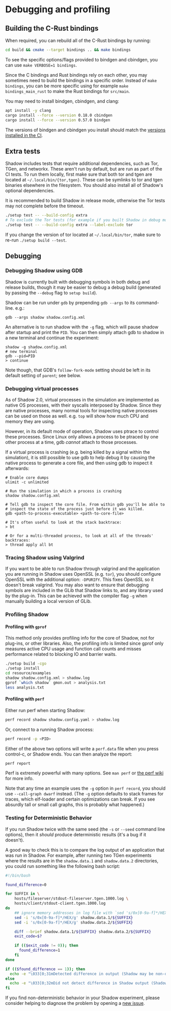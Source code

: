 # Debugging and profiling

## Building the C-Rust bindings

When required, you can rebuild all of the C-Rust bindings by running:

```bash
cd build && cmake --target bindings .. && make bindings
```

To see the specific options/flags provided to bindgen and cbindgen, you can use
`make VERBOSE=1 bindings`.

Since the C bindings and Rust bindings rely on each other, you may sometimes
need to build the bindings in a specific order. Instead of `make bindings`, you
can be more specific using for example `make bindings_main_rust` to make the
Rust bindings for `src/main`.

You may need to install bindgen, cbindgen, and clang:

```bash
apt install -y clang
cargo install --force --version 0.18.0 cbindgen
cargo install --force --version 0.57.0 bindgen
```

The versions of bindgen and cbindgen you install should match the [versions
installed in the
CI](https://github.com/shadow/shadow/blob/dev/.github/workflows/lint.yml).

## Extra tests

Shadow includes tests that require additional dependencies, such as Tor, TGen,
and networkx. These aren't run by default, but are run as part of the CI tests.
To run them locally, first make sure that both tor and tgen are located at
`~/.local/bin/{tor,tgen}`. These can be symlinks to tor and tgen binaries
elsewhere in the filesystem. You should also install all of Shadow's optional
dependencies.

It is recommended to build Shadow in release mode, otherwise the Tor tests may
not complete before the timeout.

```bash
./setup test -- --build-config extra
# To exclude the Tor tests (for example if you built Shadow in debug mode)
./setup test -- --build-config extra --label-exclude tor
```

If you change the version of tor located at `~/.local/bin/tor`, make sure to
re-run `./setup build --test`.

## Debugging

### Debugging Shadow using GDB

Shadow is currently built with debugging symbols in both debug and release
builds, though it may be easier to debug a debug build (generated by passing the
`--debug` flag to `setup build`).

Shadow can be run under `gdb` by prepending `gdb --args` to its command-line.
e.g.:

```
gdb --args shadow shadow.config.xml
```

An alternative is to run shadow with the `-g` flag, which will pause shadow
after startup and print the `PID`. You can then simply attach gdb to shadow in a
new terminal and continue the experiment:

```
shadow -g shadow.config.xml
# new terminal
gdb --pid=PID
> continue
```

Note though, that GDB's `follow-fork-mode` setting should be left in its default
setting of `parent`; see below.

### Debugging virtual processes

As of Shadow 2.0, virtual processes in the simulation are implemented as native
OS processes, with their syscalls interposed by Shadow. Since they are native
processes, many normal tools for inspecting native processes can be used on
those as well. e.g. `top` will show how much CPU and memory they are using.

However, in its default mode of operation, Shadow uses ptrace to control these
processes. Since Linux only allows a process to be ptraced by one other process
at a time, gdb *cannot* attach to those processes.

If a virtual process is crashing (e.g. being killed by a signal within the
simulation), it is still possible to use gdb to help debug it by causing the
native process to generate a core file, and then using gdb to inspect it
afterwards:

```
# Enable core dumps
ulimit -c unlimited

# Run the simulation in which a process is crashing
shadow shadow.config.xml

# Tell gdb to inspect the core file. From within gdb you'll be able to
# inspect the state of the process just before it was killed. 
gdb <path-to-process-executable> <path-to-core-file>

# It's often useful to look at the stack backtrace:
> bt

# Or for a multi-threaded process, to look at all of the threads' backtraces:
> thread apply all bt
```

### Tracing Shadow using Valgrind

If you want to be able to run Shadow through valgrind and the application you
are running in Shadow uses OpenSSL (e.g. `tor`), you should configure OpenSSL
with the additional option: `-DPURIFY`. This fixes OpenSSL so it doesn't break
valgrind. You may also want to ensure that debugging symbols are included in the
GLib that Shadow links to, and any library used by the plug-in. This can be
achieved with the compiler flag `-g` when manually building a local version of
GLib.

### Profiling Shadow

#### Profiling with `gprof`

This method only provides profiling info for the core of Shadow, not for
plug-ins, or other libraries. Also, the profiling info is limited since gprof
only measures active CPU usage and function call counts and misses performance
related to blocking IO and barrier waits.

```bash
./setup build -cgo
./setup install
cd resource/examples
shadow shadow.config.xml > shadow.log
gprof `which shadow` gmon.out > analysis.txt
less analysis.txt
```

#### Profiling with `perf`

Either run perf when starting Shadow:

```bash
perf record shadow shadow.config.yaml > shadow.log
```

Or, connect to a running Shadow process:

```bash
perf record -p <PID>
```

Either of the above two options will write a `perf.data` file when you press
control-c, or Shadow ends. You can then analyze the report:

```bash
perf report
```

Perf is extremely powerful with many options. See `man perf` or [the perf
wiki](https://perf.wiki.kernel.org/index.php/Tutorial) for more info.

Note that any time an example uses the `-g` option in `perf record`, you should
use `--call-graph dwarf` instead. (The `-g` option defaults to stack frames for
traces, which elf-loader and certain optimizations can break. If you see
absurdly tall or small call graphs, this is probably what happened.)

### Testing for Deterministic Behavior

If you run Shadow twice with the same seed (the `-s` or `--seed` command line
options), then it _should_ produce deterministic results (it's a bug if it
doesn't).

A good way to check this is to compare the log output of an application that was
run in Shadow. For example, after running two TGen experiments where the results
are in the `shadow.data.1` and `shadow.data.2` directories, you could run
something like the following bash script:

```bash
#!/bin/bash

found_difference=0

for SUFFIX in \
    hosts/fileserver/stdout-fileserver.tgen.1000.log \
    hosts/client/stdout-client.tgen.1000.log
do
    ## ignore memory addresses in log file with `sed 's/0x[0-9a-f]*/HEX/g' FILENAME`
    sed -i 's/0x[0-9a-f]*/HEX/g' shadow.data.1/${SUFFIX}
    sed -i 's/0x[0-9a-f]*/HEX/g' shadow.data.2/${SUFFIX}

    diff --brief shadow.data.1/${SUFFIX} shadow.data.2/${SUFFIX}
    exit_code=$?

    if (($exit_code != 0)); then
      found_difference=1
    fi
done

if (($found_difference == 1)); then
  echo -e "\033[0;31mDetected difference in output (Shadow may be non-deterministic).\033[0m"
else
  echo -e "\033[0;32mDid not detect difference in Shadow output (Shadow may be deterministic).\033[0m"
fi
```

If you find non-deterministic behavior in your Shadow experiment, please
consider helping to diagnose the problem by opening a [new
issue](https://github.com/shadow/shadow/issues/new).
